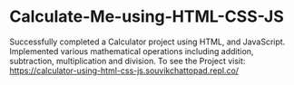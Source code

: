 # Calculate-Me-using-HTML-CSS-JS
Successfully completed a Calculator project using HTML, and JavaScript. Implemented various mathematical operations including addition, subtraction, multiplication and division. To see the Project visit: https://calculator-using-html-css-js.souvikchattopad.repl.co/
